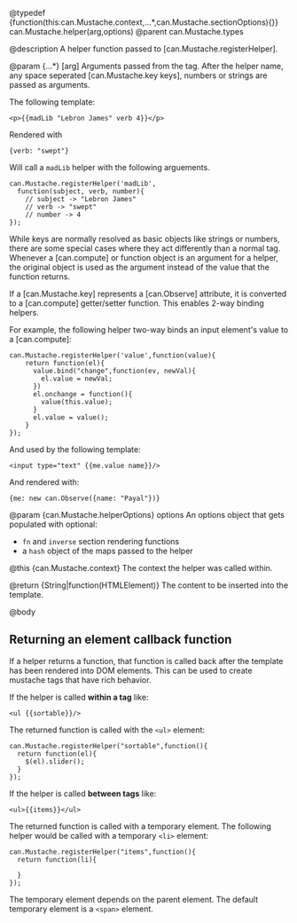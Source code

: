 @typedef {function(this:can.Mustache.context,...*,can.Mustache.sectionOptions){}} can.Mustache.helper(arg,options)
@parent can.Mustache.types 

@description A helper function passed to [can.Mustache.registerHelper].

@param {...*} [arg] Arguments passed from the tag. After the helper
name, any space seperated [can.Mustache.key keys], numbers or 
strings are passed as arguments. 

The following template:

    <p>{{madLib "Lebron James" verb 4}}</p>

Rendered with

    {verb: "swept"}

Will call a `madLib` helper with the following arguements.

    can.Mustache.registerHelper('madLib', 
      function(subject, verb, number){
        // subject -> "Lebron James"
        // verb -> "swept"
        // number -> 4
    });
    
While keys are normally resolved as basic objects like strings or numbers, there are some special cases where they act differently than a normal tag. Whenever a [can.compute] or function object is an argument for a helper, the original object is used as the argument instead of the value that the function returns.

If a [can.Mustache.key] represents a [can.Observe] attribute,
it is converted to a [can.compute] getter/setter 
function. This enables 2-way binding helpers.  

For example, the following helper two-way binds an input element's
value to a [can.compute]:

    can.Mustache.registerHelper('value',function(value){
        return function(el){
          value.bind("change",function(ev, newVal){
            el.value = newVal;
          })
          el.onchange = function(){
            value(this.value);
          }
          el.value = value();
        }
    });
    
And used by the following template:

    <input type="text" {{me.value name}}/>
    
And rendered with:
    
    {me: new can.Observe({name: "Payal"})}

@param {can.Mustache.helperOptions} options An options object
that gets populated with optional:

- `fn` and `inverse` section rendering functions 
- a `hash` object of the maps passed to the helper 

@this {can.Mustache.context} The context the helper was 
called within.

@return {String|function(HTMLElement)} The content to be inserted into
the template.

@body

## Returning an element callback function

If a helper returns a function, that function is called back after
the template has been rendered into DOM elements. This can 
be used to create mustache tags that have rich behavior. 

If the helper is called __within a tag__ like:

    <ul {{sortable}}/>

The returned function is called with the `<ul>` element:

    can.Mustache.registerHelper("sortable",function(){
      return function(el){
        $(el).slider();
      }
    });

If the helper is called __between tags__ like:

    <ul>{{items}}</ul>
    
The returned function is called with a temporary element. The 
following helper would be called with a temporary `<li>` element:

    can.Mustache.registerHelper("items",function(){
      return function(li){
        
      }
    });

The temporary element depends on the parent element. The default temporary element
is a `<span>` element.



